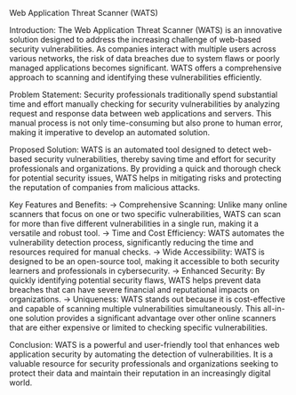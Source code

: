 Web Application Threat Scanner (WATS)

Introduction:
The Web Application Threat Scanner (WATS) is an innovative solution designed to address the increasing challenge of web-based security vulnerabilities. As companies interact with multiple users across various networks, the risk of data breaches due to system flaws or poorly managed applications becomes significant. WATS offers a comprehensive approach to scanning and identifying these vulnerabilities efficiently.

Problem Statement:
Security professionals traditionally spend substantial time and effort manually checking for security vulnerabilities by analyzing request and response data between web applications and servers. This manual process is not only time-consuming but also prone to human error, making it imperative to develop an automated solution.

Proposed Solution:
WATS is an automated tool designed to detect web-based security vulnerabilities, thereby saving time and effort for security professionals and organizations. By providing a quick and thorough check for potential security issues, WATS helps in mitigating risks and protecting the reputation of companies from malicious attacks.

Key Features and Benefits:
-> Comprehensive Scanning: Unlike many online scanners that focus on one or two specific vulnerabilities, WATS can scan for more than five different vulnerabilities in a single run, making it a versatile and robust tool.
-> Time and Cost Efficiency: WATS automates the vulnerability detection process, significantly reducing the time and resources required for manual checks.
-> Wide Accessibility: WATS is designed to be an open-source tool, making it accessible to both security learners and professionals in cybersecurity.
-> Enhanced Security: By quickly identifying potential security flaws, WATS helps prevent data breaches that can have severe financial and reputational impacts on organizations.
-> Uniqueness: WATS stands out because it is cost-effective and capable of scanning multiple vulnerabilities simultaneously. This all-in-one solution provides a significant advantage over other online scanners that are either expensive or limited to checking specific vulnerabilities.

Conclusion:
WATS is a powerful and user-friendly tool that enhances web application security by automating the detection of vulnerabilities. It is a valuable resource for security professionals and organizations seeking to protect their data and maintain their reputation in an increasingly digital world.
